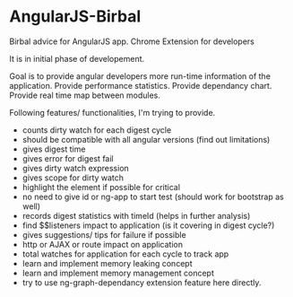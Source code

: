 # AngularJS-Birbal
Birbal advice for AngularJS app. Chrome Extension for developers

It is in initial phase of developement.

Goal is to provide angular developers more run-time information of the application.
Provide performance statistics.
Provide dependancy chart.
Provide real time map between modules.

Following features/ functionalities, I'm trying to provide.

  - counts dirty watch for each digest cycle
  - should be compatible with all angular versions (find out limitations)
  - gives digest time
  - gives error for digest fail
  - gives dirty watch expression
  - gives scope for dirty watch
  - highlight the element if possible for critical
  - no need to give id or ng-app to start test (should work for bootstrap as well)
  - records digest statistics with timeId (helps in further analysis)
  - find $$listeners impact to application (is it covering in digest cycle?)
  - gives suggestions/ tips for failure if possible
  - http or AJAX or route impact on application
  - total watches for application for each cycle to track app
  - learn and implement memory leaking concept
  - learn and implement memory management concept
  - try to use ng-graph-dependancy extension feature here directly.
